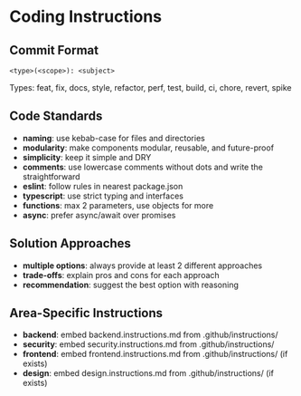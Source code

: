 # Coding Instructions

## Commit Format
`<type>(<scope>): <subject>`

Types: feat, fix, docs, style, refactor, perf, test, build, ci, chore, revert, spike

## Code Standards
- **naming**: use kebab-case for files and directories
- **modularity**: make components modular, reusable, and future-proof
- **simplicity**: keep it simple and DRY
- **comments**: use lowercase comments without dots and write the straightforward 
- **eslint**: follow rules in nearest package.json
- **typescript**: use strict typing and interfaces
- **functions**: max 2 parameters, use objects for more
- **async**: prefer async/await over promises

## Solution Approaches
- **multiple options**: always provide at least 2 different approaches
- **trade-offs**: explain pros and cons for each approach
- **recommendation**: suggest the best option with reasoning

## Area-Specific Instructions
- **backend**: embed backend.instructions.md from .github/instructions/
- **security**: embed security.instructions.md from .github/instructions/
- **frontend**: embed frontend.instructions.md from .github/instructions/ (if exists)
- **design**: embed design.instructions.md from .github/instructions/ (if exists)
